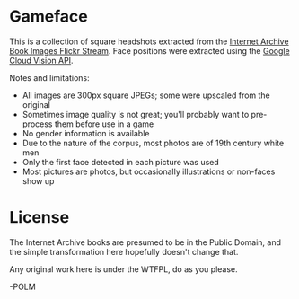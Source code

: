 # Gameface

This is a collection of square headshots extracted from the [Internet Archive Book Images Flickr Stream](https://www.flickr.com/photos/internetarchivebookimages/). Face positions were extracted using the [Google Cloud Vision API](https://cloud.google.com/vision/).

Notes and limitations:

- All images are 300px square JPEGs; some were upscaled from the original
- Sometimes image quality is not great; you'll probably want to pre-process them before use in a game
- No gender information is available
- Due to the nature of the corpus, most photos are of 19th century white men
- Only the first face detected in each picture was used
- Most pictures are photos, but occasionally illustrations or non-faces show up

# License

The Internet Archive books are presumed to be in the Public Domain, and the simple transformation here hopefully doesn't change that.

Any original work here is under the WTFPL, do as you please. 

-POLM
